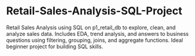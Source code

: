 # Retail-Sales-Analysis-SQL-Project
Retail Sales Analysis using SQL on p1_retail_db to explore, clean, and analyze sales data. Includes EDA, trend analysis, and answers to business questions using filtering, grouping, joins, and aggregate functions. Ideal beginner project for building SQL skills.
